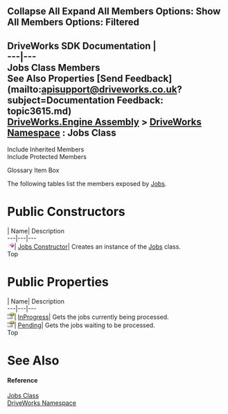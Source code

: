 Collapse All Expand All Members Options: Show All  Members Options: Filtered   
---  
DriveWorks SDK Documentation  |   
---|---  
Jobs Class Members   
See Also Properties [Send Feedback](mailto:apisupport@driveworks.co.uk?subject=Documentation Feedback: topic3615.md)  
[DriveWorks.Engine Assembly](topic2156.md) > [DriveWorks Namespace](topic2159.md) : Jobs Class  
---  
  
Include Inherited Members    
Include Protected Members  


Glossary Item Box

The following tables list the members exposed by [Jobs](topic3615.md).

# Public Constructors

| Name| Description  
---|---|---  
![Public Constructor](dotnetimages/publicConstructor.gif)| [Jobs Constructor](topic3622.md)| Creates an instance of the [Jobs](topic3615.md) class.   
Top

# Public Properties

| Name| Description  
---|---|---  
![Public Property](dotnetimages/publicProperty.gif)| [InProgress](topic3623.md)| Gets the jobs currently being processed.   
![Public Property](dotnetimages/publicProperty.gif)| [Pending](topic3624.md)| Gets the jobs waiting to be processed.   
Top

# See Also

#### Reference

[Jobs Class](topic3615.md)   
[DriveWorks Namespace](topic2159.md)


